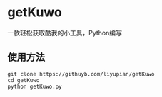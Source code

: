 # getKuwo
一款轻松获取酷我的小工具，Python编写

## 使用方法
```
git clone https://githuyb.com/liyupian/getKuwo
cd getKuwo
python getKuwo.py
```
